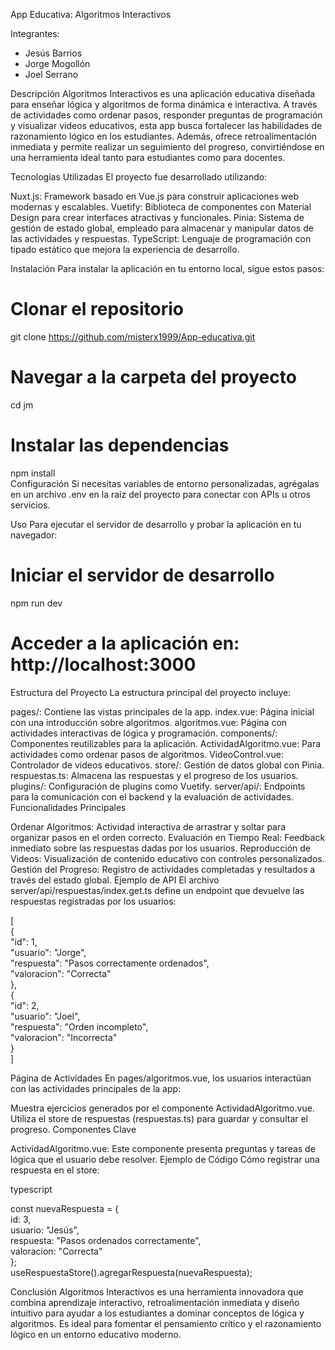App Educativa: Algoritmos Interactivos

Integrantes:
- Jesús Barrios
- Jorge Mogollón
- Joel Serrano

Descripción
Algoritmos Interactivos es una aplicación educativa diseñada para enseñar lógica y algoritmos de forma dinámica e interactiva. A través de actividades como ordenar pasos, responder preguntas de programación y visualizar videos educativos, esta app busca fortalecer las habilidades de razonamiento lógico en los estudiantes. Además, ofrece retroalimentación inmediata y permite realizar un seguimiento del progreso, convirtiéndose en una herramienta ideal tanto para estudiantes como para docentes.

Tecnologías Utilizadas
El proyecto fue desarrollado utilizando:

Nuxt.js: Framework basado en Vue.js para construir aplicaciones web modernas y escalables.
Vuetify: Biblioteca de componentes con Material Design para crear interfaces atractivas y funcionales.
Pinia: Sistema de gestión de estado global, empleado para almacenar y manipular datos de las actividades y respuestas.
TypeScript: Lenguaje de programación con tipado estático que mejora la experiencia de desarrollo.

Instalación
Para instalar la aplicación en tu entorno local, sigue estos pasos:

# Clonar el repositorio  
git clone https://github.com/misterx1999/App-educativa.git

# Navegar a la carpeta del proyecto  
cd jm  

# Instalar las dependencias  
npm install  
Configuración
Si necesitas variables de entorno personalizadas, agrégalas en un archivo .env en la raíz del proyecto para conectar con APIs u otros servicios.

Uso
Para ejecutar el servidor de desarrollo y probar la aplicación en tu navegador:


# Iniciar el servidor de desarrollo  
npm run dev  

# Acceder a la aplicación en: http://localhost:3000  
Estructura del Proyecto
La estructura principal del proyecto incluye:

pages/: Contiene las vistas principales de la app.
index.vue: Página inicial con una introducción sobre algoritmos.
algoritmos.vue: Página con actividades interactivas de lógica y programación.
components/: Componentes reutilizables para la aplicación.
ActividadAlgoritmo.vue: Para actividades como ordenar pasos de algoritmos.
VideoControl.vue: Controlador de videos educativos.
store/: Gestión de datos global con Pinia.
respuestas.ts: Almacena las respuestas y el progreso de los usuarios.
plugins/: Configuración de plugins como Vuetify.
server/api/: Endpoints para la comunicación con el backend y la evaluación de actividades.
Funcionalidades Principales

Ordenar Algoritmos: Actividad interactiva de arrastrar y soltar para organizar pasos en el orden correcto.
Evaluación en Tiempo Real: Feedback inmediato sobre las respuestas dadas por los usuarios.
Reproducción de Videos: Visualización de contenido educativo con controles personalizados.
Gestión del Progreso: Registro de actividades completadas y resultados a través del estado global.
Ejemplo de API
El archivo server/api/respuestas/index.get.ts define un endpoint que devuelve las respuestas registradas por los usuarios:


[  
  {  
    "id": 1,  
    "usuario": "Jorge",  
    "respuesta": "Pasos correctamente ordenados",  
    "valoracion": "Correcta"  
  },  
  {  
    "id": 2,  
    "usuario": "Joel",  
    "respuesta": "Orden incompleto",  
    "valoracion": "Incorrecta"  
  }  
]  

Página de Actividades
En pages/algoritmos.vue, los usuarios interactúan con las actividades principales de la app:

Muestra ejercicios generados por el componente ActividadAlgoritmo.vue.
Utiliza el store de respuestas (respuestas.ts) para guardar y consultar el progreso.
Componentes Clave

ActividadAlgoritmo.vue:
Este componente presenta preguntas y tareas de lógica que el usuario debe resolver.
Ejemplo de Código
Cómo registrar una respuesta en el store:

typescript

const nuevaRespuesta = {  
  id: 3,  
  usuario: "Jesús",  
  respuesta: "Pasos ordenados correctamente",  
  valoracion: "Correcta"  
};  
useRespuestaStore().agregarRespuesta(nuevaRespuesta);  


Conclusión
Algoritmos Interactivos es una herramienta innovadora que combina aprendizaje interactivo, retroalimentación inmediata y diseño intuitivo para ayudar a los estudiantes a dominar conceptos de lógica y algoritmos. Es ideal para fomentar el pensamiento crítico y el razonamiento lógico en un entorno educativo moderno.

